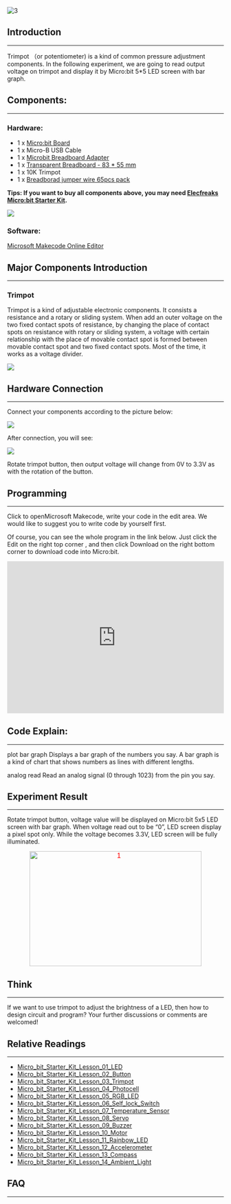 ![3](https://i.imgur.com/eN8vvty.jpg)

## Introduction  
---

Trimpot （or potentiometer) is a kind of common pressure adjustment components. In the following experiment, we are going to read output voltage on trimpot and display it by Micro:bit 5*5 LED screen with bar graph.


## Components:
---

### Hardware:  

- 1 x [Micro:bit Board](http://www.elecfreaks.com/estore/bbc-micro-bit-board-for-coding-programming.html)
- 1 x Micro-B USB Cable
- 1 x [Microbit Breadboard Adapter](http://www.elecfreaks.com/estore/microbit-breadboard-adapter.html)
- 1 x [Transparent Breadboard - 83 * 55 mm](http://www.elecfreaks.com/estore/transparent-breadboard-83-55-mm.html)
- 1 x 10K Trimpot
- 1 x [Breadborad jumper wire 65pcs pack](http://www.elecfreaks.com/estore/breadborad-jumper-wire-65pcs-pack.html)

**Tips: If you want to buy all components above, you may need [Elecfreaks Micro:bit Starter Kit](http://www.elecfreaks.com/estore/elecfreaks-micro-bit-starter-kit-795.html).**

![](https://i.imgur.com/W4tseua.jpg)

### Software:

[Microsoft Makecode Online Editor](https://makecode.microbit.org/)


## Major Components Introduction  
---

### Trimpot  

Trimpot is a kind of adjustable electronic components. It consists a resistance and a rotary or sliding system. When add an outer voltage on the two fixed contact spots of resistance, by changing the place of contact spots on resistance with rotary or sliding system, a voltage with certain relationship with the place of movable contact spot is formed between movable contact spot and two fixed contact spots. Most of the time, it works as a voltage divider.

![](https://i.imgur.com/uhr2hkg.jpg)


## Hardware Connection  
---

Connect your components according to the picture below:

![](https://i.imgur.com/ONL9HWv.jpg)

After connection, you will see:

![](https://i.imgur.com/dFGjHMH.jpg)

Rotate trimpot button, then output voltage will change from 0V to 3.3V as with the rotation of the button.


## Programming  
---

Click to openMicrosoft Makecode, write your code in the edit area. We would like to suggest you to write code by yourself first.

Of course, you can see the whole program in the link below. Just click the Edit on the right top corner , and then click Download on the right bottom corner to download code into Micro:bit.

<div style="position: relative; height: 0; padding-bottom: 70%; overflow: hidden;"><iframe style="position: absolute; top: 0; left: 0; width: 100%; height: 100%;" src="https://makecode.microbit.org/#pub:_XFPgfzd0Xi08" width="300" height="150" frameborder="0" sandbox="allow-popups allow-forms allow-scripts allow-same-origin"></iframe></div>


## Code Explain:  
---

plot bar graph
Displays a bar graph of the numbers you say. A bar graph is a kind of chart that shows numbers as lines with different lengths.

analog read
Read an analog signal (0 through 1023) from the pin you say.


## Experiment Result  
---

Rotate trimpot button, voltage value will be displayed on Micro:bit 5x5 LED screen with bar graph. When voltage read out to be “0”, LED screen display a pixel spot only. While the voltage becomes 3.3V, LED screen will be fully illuminated.

<p style="text-align: center;"><span style="color: red; font-size: 12pt;"><span style="font-family: Arial;"><img class="aligncenter size-full wp-image-9882" src="https://www.elecfreaks.com/wp-content/uploads/2017/09/1.gif" alt="1" width="400" height="267" />


## Think  
---

If we want to use trimpot to adjust the brightness of a LED, then how to design circuit and program? Your further discussions or comments are welcomed!


## Relative Readings
---
- [Micro_bit_Starter_Kit_Lesson_01_LED](/Micro_bit_Starter_Kit_Lesson_01_LED/)
- [Micro_bit_Starter_Kit_Lesson_02_Button](/Micro_bit_Starter_Kit_Lesson_02_Button/)
- [Micro_bit_Starter_Kit_Lesson_03_Trimpot](/Micro_bit_Starter_Kit_Lesson_03_Trimpot/)
- [Micro_bit_Starter_Kit_Lesson_04_Photocell](/Micro_bit_Starter_Kit_Lesson_04_Photocell/)
- [Micro_bit_Starter_Kit_Lesson_05_RGB_LED](/Micro_bit_Starter_Kit_Lesson_05_RGB_LED/)
- [Micro_bit_Starter_Kit_Lesson_06_Self_lock_Switch](/Micro_bit_Starter_Kit_Lesson_06_Self_lock_Switch/)
- [Micro_bit_Starter_Kit_Lesson_07_Temperature_Sensor](/Micro_bit_Starter_Kit_Lesson_07_Temperature_Sensor/)
- [Micro_bit_Starter_Kit_Lesson_08_Servo](/Micro_bit_Starter_Kit_Lesson_08_Servo/)
- [Micro_bit_Starter_Kit_Lesson_09_Buzzer](/Micro_bit_Starter_Kit_Lesson_09_Buzzer/)
- [Micro_bit_Starter_Kit_Lesson_10_Motor](Micro_bit_Starter_Kit_Lesson_10_Motor)
- [Micro_bit_Starter_Kit_Lesson_11_Rainbow_LED](/Micro_bit_Starter_Kit_Lesson_11_Rainbow_LED/)
- [Micro_bit_Starter_Kit_Lesson_12_Accelerometer](/Micro_bit_Starter_Kit_Lesson_12_Accelerometer/)
- [Micro_bit_Starter_Kit_Lesson_13_Compass](/Micro_bit_Starter_Kit_Lesson_13_Compass/)
- [Micro_bit_Starter_Kit_Lesson_14_Ambient_Light](/Micro_bit_Starter_Kit_Lesson_14_Ambient_Light/)

## FAQ
---

   

